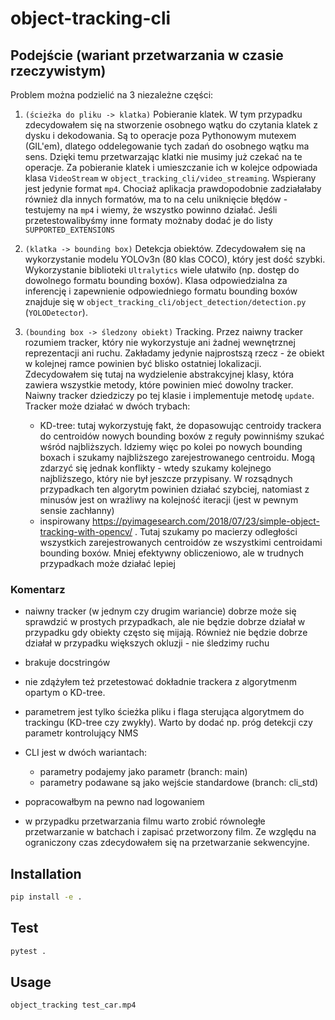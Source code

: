 # object-tracking-cli

## Podejście (wariant przetwarzania w czasie rzeczywistym)
Problem można podzielić na 3 niezależne części:
1. `(ścieżka do pliku -> klatka)` Pobieranie klatek. W tym przypadku zdecydowałem się na stworzenie osobnego wątku do czytania klatek z dysku i dekodowania. Są to operacje poza Pythonowym mutexem (GIL'em), dlatego oddelegowanie tych zadań do osobnego wątku ma sens. Dzięki temu przetwarzając klatki nie musimy już czekać na te operacje. Za pobieranie klatek i umieszczanie ich w kolejce odpowiada klasa `VideoStream` w `object_tracking_cli/video_streaming`. Wspierany jest jedynie format `mp4`. Chociaż aplikacja prawdopodobnie zadziałałaby również dla innych formatów, ma to na celu uniknięcie błędów - testujemy na `mp4` i wiemy, że wszystko powinno działać. Jeśli przetestowalibyśmy inne formaty możnaby dodać je do listy `SUPPORTED_EXTENSIONS`


2. `(klatka -> bounding box)` Detekcja obiektów. Zdecydowałem się na wykorzystanie modelu YOLOv3n (80 klas COCO), który jest dość szybki. Wykorzystanie biblioteki `Ultralytics` wiele ułatwiło (np. dostęp do dowolnego formatu bounding boxów). Klasa odpowiedzialna za inferencję i zapewnienie odpowiedniego formatu bounding boxów znajduje się w `object_tracking_cli/object_detection/detection.py` (`YOLODetector`).

3. `(bounding box -> śledzony obiekt)` Tracking. Przez naiwny tracker rozumiem tracker, który nie wykorzystuje ani żadnej wewnętrznej reprezentacji ani ruchu. Zakładamy jedynie najprostszą rzecz - że obiekt w kolejnej ramce powinien być blisko ostatniej lokalizacji. Zdecydowałem się tutaj na wydzielenie abstrakcyjnej klasy, która zawiera wszystkie metody, które powinien mieć dowolny tracker. Naiwny tracker dziedziczy po tej klasie i implementuje metodę `update`. 
Tracker może działać w dwóch trybach:
    - KD-tree: tutaj wykorzystuję fakt, że dopasowując centroidy trackera do centroidów nowych bounding boxów z reguły powinniśmy szukać wśród najbliższych. Idziemy więc po kolei po nowych bounding boxach i szukamy najbliższego zarejestrowanego centroidu. Mogą zdarzyć się jednak konflikty - wtedy szukamy kolejnego najbliższego, który nie był jeszcze przypisany. W rozsądnych przypadkach ten algorytm powinien działać szybciej, natomiast z minusów jest on wrażliwy na kolejność iteracji (jest w pewnym sensie zachłanny)
    - inspirowany https://pyimagesearch.com/2018/07/23/simple-object-tracking-with-opencv/ . Tutaj szukamy po macierzy odległości wszystkich zarejestrowanych centroidów ze wszystkimi centroidami bounding boxów. Mniej efektywny obliczeniowo, ale w trudnych przypadkach może działać lepiej

### Komentarz
- naiwny tracker (w jednym czy drugim wariancie) dobrze może się sprawdzić w prostych przypadkach, ale nie będzie dobrze działał w przypadku gdy obiekty często się mijają. Również nie będzie dobrze działał w przypadku większych okluzji - nie śledzimy ruchu

- brakuje docstringów
- nie zdążyłem też przetestować dokładnie trackera z algorytmenm opartym o KD-tree.
- parametrem jest tylko ścieżka pliku i flaga sterująca algorytmem do trackingu (KD-tree czy zwykły). Warto by dodać np. próg detekcji czy parametr kontrolujący NMS 
- CLI jest w dwóch wariantach: 
    - parametry podajemy jako parametr (branch: main)
    - parametry podawane są jako wejście standardowe (branch: cli_std)
- popracowałbym na pewno nad logowaniem

- w przypadku przetwarzania filmu warto zrobić równoległe przetwarzanie w batchach i zapisać przetworzony film. Ze względu na ograniczony czas zdecydowałem się na przetwarzanie sekwencyjne.

## Installation
```bash
pip install -e .
```

## Test
```bash
pytest .
```

## Usage
```bash
object_tracking test_car.mp4
```